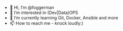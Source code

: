 - 👋 Hi, I’m @foggerman
- 👀 I’m interested in (Dev|Data)OPS
- 🌱 I’m currently learning Git, Docker, Ansible and more
- 📫 How to reach me - knock loudly:)

